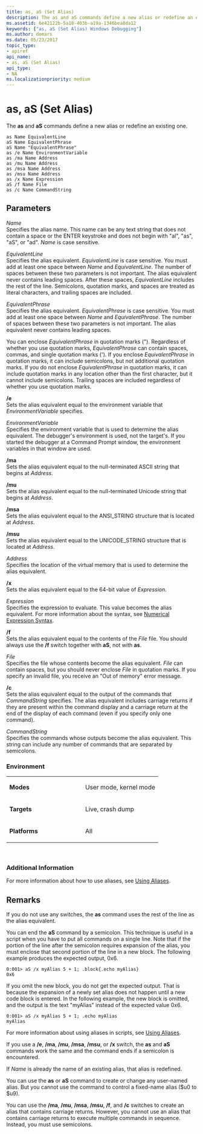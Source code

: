 ```yaml
---
title: as, aS (Set Alias)
description: The as and aS commands define a new alias or redefine an existing one.
ms.assetid: 6e42122b-5a18-403b-a19a-1346bea8da12
keywords: ["as, aS (Set Alias) Windows Debugging"]
ms.author: domars
ms.date: 05/23/2017
topic_type:
- apiref
api_name:
- as, aS (Set Alias)
api_type:
- NA
ms.localizationpriority: medium
---
```


# as, aS (Set Alias)


The **as** and **aS** commands define a new alias or redefine an existing one.

```
as Name EquivalentLine 
aS Name EquivalentPhrase 
aS Name "EquivalentPhrase" 
as /e Name EnvironmentVariable 
as /ma Name Address 
as /mu Name Address 
as /msa Name Address 
as /msu Name Address 
as /x Name Expression 
aS /f Name File 
as /c Name CommandString 
```

## <span id="ddk_cmd_set_alias_dbg"></span><span id="DDK_CMD_SET_ALIAS_DBG"></span>Parameters


<span id="_______Name______"></span><span id="_______name______"></span><span id="_______NAME______"></span> *Name*   
Specifies the alias name. This name can be any text string that does not contain a space or the ENTER keystroke and does not begin with "al", "as", "aS", or "ad". *Name* is case sensitive.

<span id="_______EquivalentLine______"></span><span id="_______equivalentline______"></span><span id="_______EQUIVALENTLINE______"></span> *EquivalentLine*   
Specifies the alias equivalent. *EquivalentLine* is case sensitive. You must add at least one space between *Name* and *EquivalentLine*. The number of spaces between these two parameters is not important. The alias equivalent never contains leading spaces. After these spaces, *EquivalentLine* includes the rest of the line. Semicolons, quotation marks, and spaces are treated as literal characters, and trailing spaces are included.

<span id="_______EquivalentPhrase______"></span><span id="_______equivalentphrase______"></span><span id="_______EQUIVALENTPHRASE______"></span> *EquivalentPhrase*   
Specifies the alias equivalent. *EquivalentPhrase* is case sensitive. You must add at least one space between *Name* and *EquivalentPhrase*. The number of spaces between these two parameters is not important. The alias equivalent never contains leading spaces.

You can enclose *EquivalentPhrase* in quotation marks ("). Regardless of whether you use quotation marks, *EquivalentPhrase* can contain spaces, commas, and single quotation marks ('). If you enclose *EquivalentPhrase* in quotation marks, it can include semicolons, but not additional quotation marks. If you do not enclose *EquivalentPhrase* in quotation marks, it can include quotation marks in any location other than the first character, but it cannot include semicolons. Trailing spaces are included regardless of whether you use quotation marks.

<span id="________e______"></span><span id="________E______"></span> **/e**   
Sets the alias equivalent equal to the environment variable that *EnvironmentVariable* specifies.

<span id="_______EnvironmentVariable______"></span><span id="_______environmentvariable______"></span><span id="_______ENVIRONMENTVARIABLE______"></span> *EnvironmentVariable*   
Specifies the environment variable that is used to determine the alias equivalent. The debugger's environment is used, not the target's. If you started the debugger at a Command Prompt window, the environment variables in that window are used.

<span id="________ma______"></span><span id="________MA______"></span> **/ma**   
Sets the alias equivalent equal to the null-terminated ASCII string that begins at *Address*.

<span id="________mu______"></span><span id="________MU______"></span> **/mu**   
Sets the alias equivalent equal to the null-terminated Unicode string that begins at *Address*.

<span id="________msa______"></span><span id="________MSA______"></span> **/msa**   
Sets the alias equivalent equal to the ANSI\_STRING structure that is located at *Address*.

<span id="________msu______"></span><span id="________MSU______"></span> **/msu**   
Sets the alias equivalent equal to the UNICODE\_STRING structure that is located at *Address*.

<span id="_______Address______"></span><span id="_______address______"></span><span id="_______ADDRESS______"></span> *Address*   
Specifies the location of the virtual memory that is used to determine the alias equivalent.

<span id="________x______"></span><span id="________X______"></span> **/x**   
Sets the alias equivalent equal to the 64-bit value of *Expression*.

<span id="_______Expression______"></span><span id="_______expression______"></span><span id="_______EXPRESSION______"></span> *Expression*   
Specifies the expression to evaluate. This value becomes the alias equivalent. For more information about the syntax, see [Numerical Expression Syntax](numerical-expression-syntax.md).

<span id="________f______"></span><span id="________F______"></span> **/f**   
Sets the alias equivalent equal to the contents of the *File* file. You should always use the **/f** switch together with **aS**, not with **as**.

<span id="_______File______"></span><span id="_______file______"></span><span id="_______FILE______"></span> *File*   
Specifies the file whose contents become the alias equivalent. *File* can contain spaces, but you should never enclose *File* in quotation marks. If you specify an invalid file, you receive an "Out of memory" error message.

<span id="________c______"></span><span id="________C______"></span> **/c**   
Sets the alias equivalent equal to the output of the commands that *CommandString* specifies. The alias equivalent includes carriage returns if they are present within the command display and a carriage return at the end of the display of each command (even if you specify only one command).

<span id="_______CommandString______"></span><span id="_______commandstring______"></span><span id="_______COMMANDSTRING______"></span> *CommandString*   
Specifies the commands whose outputs become the alias equivalent. This string can include any number of commands that are separated by semicolons.

### <span id="Environment"></span><span id="environment"></span><span id="ENVIRONMENT"></span>Environment

<table>
<colgroup>
<col width="50%" />
<col width="50%" />
</colgroup>
<tbody>
<tr class="odd">
<td align="left"><p><strong>Modes</strong></p></td>
<td align="left"><p>User mode, kernel mode</p></td>
</tr>
<tr class="even">
<td align="left"><p><strong>Targets</strong></p></td>
<td align="left"><p>Live, crash dump</p></td>
</tr>
<tr class="odd">
<td align="left"><p><strong>Platforms</strong></p></td>
<td align="left"><p>All</p></td>
</tr>
</tbody>
</table>

 

### <span id="Additional_Information"></span><span id="additional_information"></span><span id="ADDITIONAL_INFORMATION"></span>Additional Information

For more information about how to use aliases, see [Using Aliases](using-aliases.md).

Remarks
-------

If you do not use any switches, the **as** command uses the rest of the line as the alias equivalent.

You can end the **aS** command by a semicolon. This technique is useful in a script when you have to put all commands on a single line. Note that if the portion of the line after the semicolon requires expansion of the alias, you must enclose that second portion of the line in a new block. The following example produces the expected output, 0x6.

```
0:001> aS /x myAlias 5 + 1; .block{.echo myAlias}
0x6
```

If you omit the new block, you do not get the expected output. That is because the expansion of a newly set alias does not happen until a new code block is entered. In the following example, the new block is omitted, and the output is the text "myAlias" instead of the expected value 0x6.

```
0:001> aS /x myAlias 5 + 1; .echo myAlias
myAlias
```

For more information about using aliases in scripts, see [Using Aliases](using-aliases.md).

If you use a **/e**, **/ma**, **/mu**, **/msa**, **/msu**, or **/x** switch, the **as** and **aS** commands work the same and the command ends if a semicolon is encountered.

If *Name* is already the name of an existing alias, that alias is redefined.

You can use the **as** or **aS** command to create or change any user-named alias. But you cannot use the command to control a fixed-name alias ($u0 to $u9).

You can use the **/ma**, **/mu**, **/msa**, **/msu**, **/f**, and **/c** switches to create an alias that contains carriage returns. However, you cannot use an alias that contains carriage returns to execute multiple commands in sequence. Instead, you must use semicolons.

 

 





